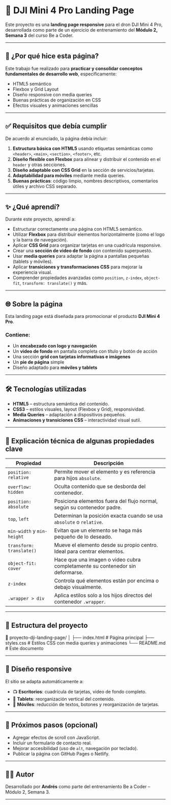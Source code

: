 # 🚁 DJI Mini 4 Pro Landing Page

Este proyecto es una **landing page responsive** para el dron DJI Mini 4 Pro, desarrollada como parte de un ejercicio de entrenamiento del **Módulo 2, Semana 3** del curso Be a Coder.

---

## 📌 ¿Por qué hice esta página?

Este trabajo fue realizado para **practicar y consolidar conceptos fundamentales de desarrollo web**, específicamente:

- HTML5 semántico
- Flexbox y Grid Layout
- Diseño responsive con media queries
- Buenas prácticas de organización en CSS
- Efectos visuales y animaciones sencillas

---

## ✅ Requisitos que debía cumplir

De acuerdo al enunciado, la página debía incluir:

1. **Estructura básica con HTML5** usando etiquetas semánticas como `<header>`, `<main>`, `<section>`, `<footer>`, etc.
2. **Diseño flexible con Flexbox** para alinear y distribuir el contenido en el `header` y otras secciones.
3. **Diseño adaptable con CSS Grid** en la sección de servicios/tarjetas.
4. **Adaptabilidad para móviles** mediante media queries.
5. **Buenas prácticas**: código limpio, nombres descriptivos, comentarios útiles y archivo CSS separado.

---

## ✨ ¿Qué aprendí?

Durante este proyecto, aprendí a:

- Estructurar correctamente una página con HTML5 semántico.
- Utilizar **Flexbox** para distribuir elementos horizontalmente (como el logo y la barra de navegación).
- Aplicar **CSS Grid** para organizar tarjetas en una cuadrícula responsive.
- Crear una **sección de video de fondo** con contenido superpuesto.
- Usar **media queries** para adaptar la página a pantallas pequeñas (tablets y móviles).
- Aplicar **transiciones y transformaciones CSS** para mejorar la experiencia visual.
- Comprender propiedades avanzadas como `position`, `z-index`, `object-fit`, `transform: translate()` y más.

---

## 🌐 Sobre la página

Esta landing page está diseñada para promocionar el producto **DJI Mini 4 Pro**.

### Contiene:

- Un **encabezado con logo y navegación**
- Un **video de fondo** en pantalla completa con título y botón de acción
- Una sección **grid con tarjetas informativas e imágenes**
- Un **pie de página** simple
- Diseño adaptado para **móviles y tablets**

---

## 🛠️ Tecnologías utilizadas

- **HTML5** – estructura semántica del contenido.
- **CSS3** – estilos visuales, layout (Flexbox y Grid), responsividad.
- **Media Queries** – adaptación a dispositivos pequeños.
- **Animaciones y transiciones CSS** – interactividad visual sutil.

---

## 🧠 Explicación técnica de algunas propiedades clave

| Propiedad                   | Descripción |
|----------------------------|-------------|
| `position: relative`       | Permite mover el elemento y es referencia para hijos `absolute`. |
| `overflow: hidden`         | Oculta contenido que se desborda del contenedor. |
| `position: absolute`       | Posiciona elementos fuera del flujo normal, según su contenedor padre. |
| `top`, `left`              | Determinan la posición exacta cuando se usa `absolute` o `relative`. |
| `min-width` y `min-height` | Evitan que un elemento se haga más pequeño de lo deseado. |
| `transform: translate()`   | Mueve el elemento desde su propio centro. Ideal para centrar elementos. |
| `object-fit: cover`        | Hace que una imagen o video cubra completamente su contenedor sin deformarse. |
| `z-index`                  | Controla qué elementos están por encima o debajo visualmente. |
| `.wrapper > div`           | Aplica estilos solo a los hijos directos del contenedor `.wrapper`. |

---

## 📂 Estructura del proyecto

📁 proyecto-dji-landing-page/
│
├── index.html # Página principal
├── styles.css # Estilos CSS con media queries y animaciones
└── README.md # Este documento

---

## 📱 Diseño responsive

El sitio se adapta automáticamente a:

- 📺 **Escritorios**: cuadrícula de tarjetas, video de fondo completo.
- 📱 **Tablets**: reorganización vertical del contenido.
- 📱 **Móviles**: reducción de textos, botones y reorganización de tarjetas.

---

## 🎯 Próximos pasos (opcional)

- Agregar efectos de scroll con JavaScript.
- Incluir un formulario de contacto real.
- Mejorar accesibilidad (uso de `alt`, navegación por teclado).
- Publicar la página con GitHub Pages o Netlify.

---

## 👨‍💻 Autor

Desarrollado por **Andrés** como parte del entrenamiento Be a Coder – Módulo 2, Semana 3.

---
